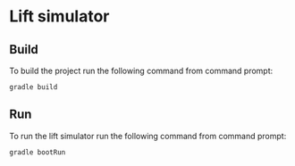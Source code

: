 # Lift simulator

## Build

To build the project run the following command from command prompt:

    gradle build
    
## Run

To run the lift simulator run the following command from command prompt:

    gradle bootRun